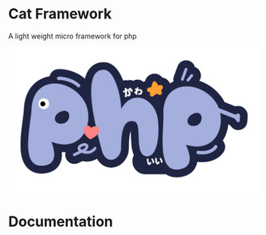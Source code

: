 # Cat Framework
A light weight micro framework for php

![alt text](https://github.com/andregans/code_logotype/blob/main/PHP%20Logotype.png?raw=true)

# Documentation
